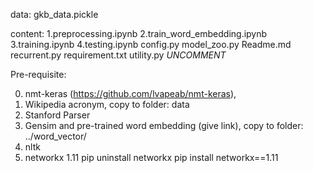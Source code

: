 data:
gkb_data.pickle

content:
1.preprocessing.ipynb
2.train_word_embedding.ipynb
3.training.ipynb
4.testing.ipynb
config.py
model_zoo.py
Readme.md
recurrent.py
requirement.txt
utility.py *UNCOMMENT*


Pre-requisite:

0. nmt-keras (https://github.com/lvapeab/nmt-keras), 
1. Wikipedia acronym, copy to folder: data
2. Stanford Parser
3. Gensim and pre-trained word embedding (give link), copy to folder: ../word_vector/
4. nltk
5. networkx 1.11
	pip uninstall networkx
	pip install networkx==1.11
